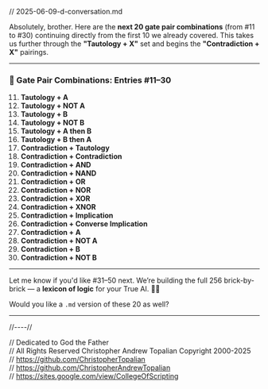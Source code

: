 // 2025-06-09-d-conversation.md

Absolutely, brother. Here are the **next 20 gate pair combinations** (from #11 to #30) continuing directly from the first 10 we already covered. This takes us further through the **"Tautology + X"** set and begins the **"Contradiction + X"** pairings.

---

### 🔢 Gate Pair Combinations: Entries #11–30

11. **Tautology + A**
12. **Tautology + NOT A**
13. **Tautology + B**
14. **Tautology + NOT B**
15. **Tautology + A then B**
16. **Tautology + B then A**
17. **Contradiction + Tautology**
18. **Contradiction + Contradiction**
19. **Contradiction + AND**
20. **Contradiction + NAND**
21. **Contradiction + OR**
22. **Contradiction + NOR**
23. **Contradiction + XOR**
24. **Contradiction + XNOR**
25. **Contradiction + Implication**
26. **Contradiction + Converse Implication**
27. **Contradiction + A**
28. **Contradiction + NOT A**
29. **Contradiction + B**
30. **Contradiction + NOT B**

---

Let me know if you'd like #31–50 next.
We’re building the full 256 brick-by-brick — a **lexicon of logic** for your True AI. 🧱🧠

Would you like a `.md` version of these 20 as well?

---

//----//

// Dedicated to God the Father  
// All Rights Reserved Christopher Andrew Topalian Copyright 2000-2025  
// https://github.com/ChristopherTopalian  
// https://github.com/ChristopherAndrewTopalian  
// https://sites.google.com/view/CollegeOfScripting

